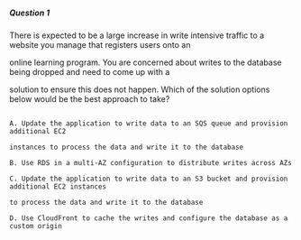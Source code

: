 ##### Question 1


There is expected to be a large increase in write intensive traffic to a website you manage that registers users onto an

online learning program. You are concerned about writes to the database being dropped and need to come up with a

solution to ensure this does not happen. Which of the solution options below would be the best approach to take?


```

A. Update the application to write data to an SQS queue and provision additional EC2

instances to process the data and write it to the database

B. Use RDS in a multi-AZ configuration to distribute writes across AZs

C. Update the application to write data to an S3 bucket and provision additional EC2 instances

to process the data and write it to the database

D. Use CloudFront to cache the writes and configure the database as a custom origin

```

